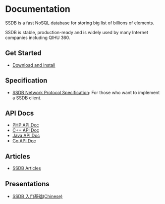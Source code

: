 # Documentation

SSDB is a fast NoSQL database for storing big list of billions of elements.

SSDB is stable, production-ready and is widely used by many Internet companies including QIHU 360.

## Get Started

* [Download and Install](./install.html)

## Specification

* [SSDB Network Protocol Specification](./protocol.html): For those who want to implement a SSDB client.

## API Docs

* [PHP API Doc](./php/index.html)
* [C++ API Doc](./cpp/index.html)
* [Java API Doc](./java/index.html)
* [Go API Doc](./go/index.html)

## Articles

* <a href="http://www.ideawu.com/blog/category/ssdb" target="_blank">SSDB Articles</a>

## Presentations

* <a href="http://vdisk.weibo.com/s/dWpk2caREXGf" target="_blank">SSDB 入门基础(Chinese)</a>
